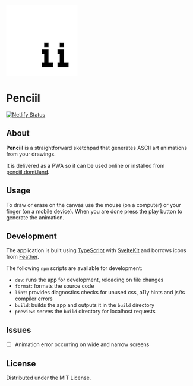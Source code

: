 ![logo](static/pwa-192x192.png)

# Penciil

[![Netlify Status](https://api.netlify.com/api/v1/badges/6d7c222a-5ee9-4896-9e47-245bd07ba87a/deploy-status)](https://app.netlify.com/sites/penciil/deploys)

## About

**Penciil** is a straightforward sketchpad that generates ASCII art animations from your drawings.

It is delivered as a PWA so it can be used online or installed from [penciil.domi.land](https://penciil.domi.land/).

## Usage

To draw or erase on the canvas use the mouse (on a computer) or your finger (on a mobile device). When you are done press the play button to generate the animation.

## Development

The application is built using [TypeScript](https://www.typescriptlang.org/) with [SvelteKit](https://kit.svelte.dev/) and borrows icons from [Feather](https://feathericons.com/).

The following `npm` scripts are available for development:

- `dev`: runs the app for development, reloading on file changes
- `format`: formats the source code
- `lint`: provides diagnostics checks for unused css, a11y hints and js/ts compiler errors
- `build`: builds the app and outputs it in the `build` directory
- `preview`: serves the `build` directory for localhost requests

## Issues

- [ ] Animation error occurring on wide and narrow screens

## License

Distributed under the MIT License.

